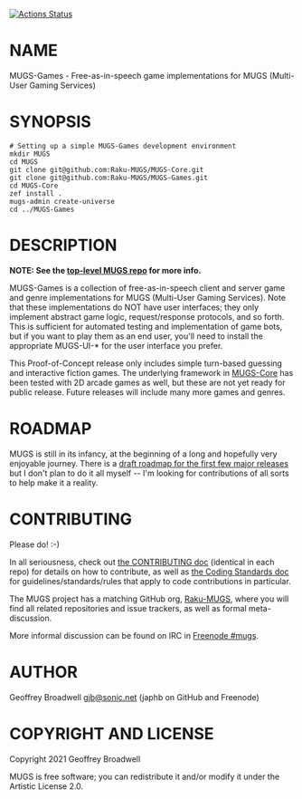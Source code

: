 [![Actions Status](https://github.com/Raku-MUGS/MUGS-Games/workflows/test/badge.svg)](https://github.com/Raku-MUGS/MUGS-Games/actions)

NAME
====

MUGS-Games - Free-as-in-speech game implementations for MUGS (Multi-User Gaming Services)

SYNOPSIS
========

    # Setting up a simple MUGS-Games development environment
    mkdir MUGS
    cd MUGS
    git clone git@github.com:Raku-MUGS/MUGS-Core.git
    git clone git@github.com:Raku-MUGS/MUGS-Games.git
    cd MUGS-Core
    zef install .
    mugs-admin create-universe
    cd ../MUGS-Games

DESCRIPTION
===========

**NOTE: See the [top-level MUGS repo](https://github.com/Raku-MUGS/MUGS) for more info.**

MUGS-Games is a collection of free-as-in-speech client and server game and genre implementations for MUGS (Multi-User Gaming Services). Note that these implementations do NOT have user interfaces; they only implement abstract game logic, request/response protocols, and so forth. This is sufficient for automated testing and implementation of game bots, but if you want to play them as an end user, you'll need to install the appropriate MUGS-UI-* for the user interface you prefer.

This Proof-of-Concept release only includes simple turn-based guessing and interactive fiction games. The underlying framework in [MUGS-Core](https://github.com/Raku-MUGS/MUGS-Core) has been tested with 2D arcade games as well, but these are not yet ready for public release. Future releases will include many more games and genres.

ROADMAP
=======

MUGS is still in its infancy, at the beginning of a long and hopefully very enjoyable journey. There is a [draft roadmap for the first few major releases](https://github.com/Raku-MUGS/MUGS/tree/main/docs/todo/release-roadmap.md) but I don't plan to do it all myself -- I'm looking for contributions of all sorts to help make it a reality.

CONTRIBUTING
============

Please do! :-)

In all seriousness, check out [the CONTRIBUTING doc](docs/CONTRIBUTING.md) (identical in each repo) for details on how to contribute, as well as [the Coding Standards doc](https://github.com/Raku-MUGS/MUGS/tree/main/docs/design/coding-standards.md) for guidelines/standards/rules that apply to code contributions in particular.

The MUGS project has a matching GitHub org, [Raku-MUGS](https://github.com/Raku-MUGS), where you will find all related repositories and issue trackers, as well as formal meta-discussion.

More informal discussion can be found on IRC in [Freenode #mugs](ircs://chat.freenode.net:6697/mugs).

AUTHOR
======

Geoffrey Broadwell <gjb@sonic.net> (japhb on GitHub and Freenode)

COPYRIGHT AND LICENSE
=====================

Copyright 2021 Geoffrey Broadwell

MUGS is free software; you can redistribute it and/or modify it under the Artistic License 2.0.


